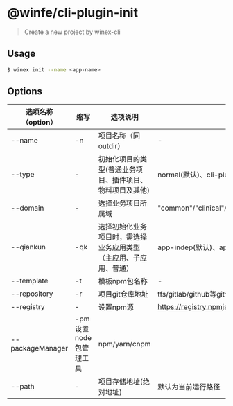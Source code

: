 # @winfe/cli-plugin-init

> Create a new project by winex-cli

## Usage

```bash
$ winex init --name <app-name>
```

## Options
| 选项名称（option） | 缩写 | 选项说明 |  可选值 |
|---------- |-------- |-------- |-------- |
| --name | -n | 项目名称（同outdir） | - |
| --type | -   | 初始化项目的类型(普通业务项目、插件项目、物料项目及其他) | normal(默认)、cli-plugin等 |
| --domain | -   | 选择业务项目所属域 | "common"/"clinical"/"execution"/"finance"/"knowledge"/"record"/"person" |
|--qiankun |	-qk	|选择初始化业务项目时，需选择业务应用类型（主应用、子应用、普通）	|app-indep(默认)、app-main、app-sub|
|--template |	-t	|模板npm包名称|	-|
|--repository |	-r	|项目git仓库地址	|tfs/gitlab/github等git仓库地址|
|--registry |	-	|设置npm源 |	https://registry.npmjs.org/|
|--packageManager |	-pm	设置node包管理工具 |	npm/yarn/cnpm|
|--path |	-	 |项目存储地址(绝对地址)	|默认为当前运行路径|

